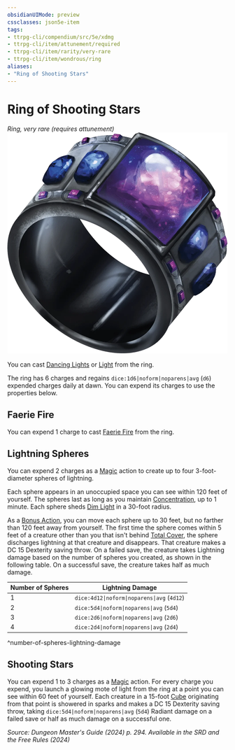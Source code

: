 ```yaml
---
obsidianUIMode: preview
cssclasses: json5e-item
tags:
- ttrpg-cli/compendium/src/5e/xdmg
- ttrpg-cli/item/attunement/required
- ttrpg-cli/item/rarity/very-rare
- ttrpg-cli/item/wondrous/ring
aliases: 
- "Ring of Shooting Stars"
---
```

# Ring of Shooting Stars
*Ring, very rare (requires attunement)*  
![](Інструменти%20ДМ/CLI/items/img/ring-of-shooting-stars.webp#right)


You can cast [Dancing Lights](Інструменти%20ДМ/CLI/spells/dancing-lights-xphb.md) or [Light](Інструменти%20ДМ/CLI/spells/light-xphb.md) from the ring.

The ring has 6 charges and regains `dice:1d6|noform|noparens|avg` (`d6`) expended charges daily at dawn. You can expend its charges to use the properties below.

## Faerie Fire

You can expend 1 charge to cast [Faerie Fire](Інструменти%20ДМ/CLI/spells/faerie-fire-xphb.md) from the ring.

## Lightning Spheres

You can expend 2 charges as a [Magic](Інструменти%20ДМ/CLI/rules/actions.md#Magic) action to create up to four 3-foot-diameter spheres of lightning.

Each sphere appears in an unoccupied space you can see within 120 feet of yourself. The spheres last as long as you maintain [Concentration](Інструменти%20ДМ/CLI/rules/conditions.md#Concentration), up to 1 minute. Each sphere sheds [Dim Light](Інструменти%20ДМ/CLI/rules/variant-rules/dim-light-xphb.md) in a 30-foot radius.

As a [Bonus Action](Інструменти%20ДМ/CLI/rules/variant-rules/bonus-action-xphb.md), you can move each sphere up to 30 feet, but no farther than 120 feet away from yourself. The first time the sphere comes within 5 feet of a creature other than you that isn't behind [Total Cover](Інструменти%20ДМ/CLI/rules/variant-rules/cover-xphb.md), the sphere discharges lightning at that creature and disappears. That creature makes a DC 15 Dexterity saving throw. On a failed save, the creature takes Lightning damage based on the number of spheres you created, as shown in the following table. On a successful save, the creature takes half as much damage.

| Number of Spheres | Lightning Damage |
|-------------------|------------------|
| 1 | `dice:4d12\|noform\|noparens\|avg` (`4d12`) |
| 2 | `dice:5d4\|noform\|noparens\|avg` (`5d4`) |
| 3 | `dice:2d6\|noform\|noparens\|avg` (`2d6`) |
| 4 | `dice:2d4\|noform\|noparens\|avg` (`2d4`) |
^number-of-spheres-lightning-damage

## Shooting Stars

You can expend 1 to 3 charges as a [Magic](Інструменти%20ДМ/CLI/rules/actions.md#Magic) action. For every charge you expend, you launch a glowing mote of light from the ring at a point you can see within 60 feet of yourself. Each creature in a 15-foot [Cube](Інструменти%20ДМ/CLI/rules/variant-rules/cube-area-of-effect-xphb.md) originating from that point is showered in sparks and makes a DC 15 Dexterity saving throw, taking `dice:5d4|noform|noparens|avg` (`5d4`) Radiant damage on a failed save or half as much damage on a successful one.

*Source: Dungeon Master's Guide (2024) p. 294. Available in the <span title='Systems Reference Document (5.2)'>SRD</span> and the Free Rules (2024)*